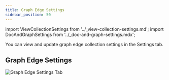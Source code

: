 ```yaml
---
title: Graph Edge Settings
sidebar_position: 50
---
```


import ViewCollectionSettings from '../_view-collection-settings.md';
import DocAndGraphSettings from '../_doc-and-graph-settings.mdx';

You can view and update graph edge collection settings in the Settings tab.

<ViewCollectionSettings />

## Graph Edge Settings

<DocAndGraphSettings collection='Graph edge' />

![Graph Edge Settings Tab](/img/collections/graph-edge-settings.png)
